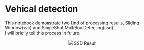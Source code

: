 # Vehical detection
This notebook demonstrate two kind of processing results, Sliding Window(svc) and SingleShot MultiBox Detecting(ssd).<br />
I will briefly tell this process in future. 
<p align='center'>
<img src='./ssd/output/result.gif'/>
SSD Result
</p>
